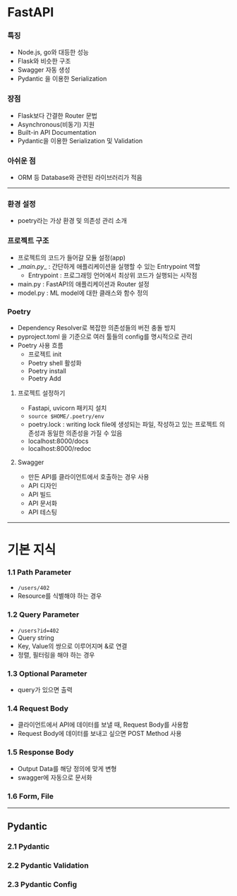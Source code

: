 # FastAPI

### 특징

- Node.js, go와 대등한 성능
- Flask와 비슷한 구조
- Swagger 자동 생성
- Pydantic 을 이용한 Serialization



### 장점

- Flask보다 간결한 Router 문법
- Asynchronous(비동기) 지원
- Built-in API Documentation
- Pydantic을 이용한 Serialization 및 Validation



### 아쉬운 점

- ORM 등 Database와 관련된 라이브러리가 적음



---

### 환경 설정

- poetry라는 가상 환경 및 의존성 관리 소개



### 프로젝트 구조

- 프로젝트의 코드가 들어갈 모듈 설정(app)
- \__main.py__ : 간단하게 애플리케이션을 실행할 수 있는 Entrypoint 역할
  - Entrypoint : 프로그래밍 언어에서 최상위 코드가 실행되는 시작점
- main.py : FastAPI의 애플리케이션과 Router 설정
- model.py : ML model에 대한 클래스와 함수 정의



### Poetry

- Dependency Resolver로 복잡한 의존성들의 버전 충돌 방지
- pyproject.toml 을 기준으로 여러 툴들의 config를 명시적으로 관리
- Poetry 사용 흐름
  - 프로젝트 init
  - Poetry shell 활성화
  - Poetry install
  - Poetry Add



1. 프로젝트 설정하기

   - Fastapi, uvicorn 패키지 설치
   - `source $HOME/.poetry/env`
   - poetry.lock : writing lock file에 생성되는 파일, 작성하고 있는 프로젝트 의존성과 동일한 의존성을 가질 수 있음
   - localhost:8000/docs
   - localhost:8000/redoc

   

2. Swagger

   - 만든 API를 클라이언트에서 호출하는 경우 사용
   - API 디자인
   - API 빌드
   - API 문서화
   - API 테스팅



------

# 기본 지식

### 1.1 Path Parameter

- `/users/402`
- Resource를 식별해야 하는 경우

### 1.2 Query Parameter

- `/users?id=402`
- Query string
- Key, Value의 쌍으로 이루어지며 &로 연결
- 정렬, 필터링을 해야 하는 경우

### 1.3 Optional Parameter

- query가 있으면 출력

### 1.4 Request Body

- 클라이언트에서 API에 데이터를 보낼 때, Request Body를 사용함
- Request Body에 데이터를 보내고 싶으면 POST Method 사용

### 1.5 Response Body

- Output Data를 해당 정의에 맞게 변형
- swagger에 자동으로 문서화

### 1.6 Form, File


-----

## Pydantic

### 2.1 Pydantic

### 2.2 Pydantic Validation

### 2.3 Pydantic Config
